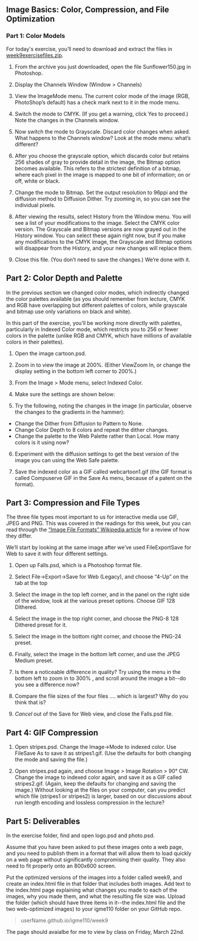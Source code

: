 ## Image Basics: Color, Compression, and File Optimization


### Part 1: Color Models

For today's exercise, you’ll need to download and extract the files in [week9exercisefiles.zip](color-optimizationExerciseFiles.zip). 

1. From the archive you just downloaded, open the file Sunflower150.jpg in Photoshop. 

2. Display the Channels Window (Window > Channels) 

3. View the ImageMode menu. The current color mode of the image (RGB, PhotoShop’s default) has a check mark next to it in the mode menu.

4. Switch the mode to CMYK. (If you get a warning, click Yes to proceed.) Note the changes in the Channels window. 

5. Now switch the mode to Grayscale. Discard color changes when asked. What happens to the Channels window? Look at the mode menu: what’s different? 

6. After you choose the grayscale option, which discards color but retains 256 shades of gray to provide detail in the image, the Bitmap option becomes available. This refers to the strictest definition of a bitmap, where each pixel in the image is mapped to one bit of information; on or off, white or black. 

7. Change the mode to Bitmap. Set the output resolution to 96ppi and the diffusion method to Diffusion Dither. Try zooming in, so you can see the individual pixels. 

8. After viewing the results, select History from the Window menu. You will see a list of your modifications to the image. Select the CMYK color version. The Grayscale and Bitmap versions are now grayed out in the History window. You can select these again right now, but if you make any modifications to the CMYK image, the Grayscale and Bitmap options will disappear from the History, and your new changes will replace them.

9.  Close this file. (You don’t need to save the changes.) We’re done with it.


## Part 2: Color Depth and Palette

In the previous section we changed color modes, which indirectly changed the color palettes available (as you should remember from lecture, CMYK and RGB have overlapping but different palettes of colors, while grayscale and bitmap use only variations on black and white). 

In this part of the exercise, you’ll be working more directly with palettes, particularly in Indexed Color mode, which restricts you to 256 or fewer colors in the palette (unlike RGB and CMYK, which have millions of available colors in their palettes).

1. Open the image cartoon.psd.

2. Zoom in to view the image at 200%. (Either ViewZoom In, or change the display setting in the bottom left corner to 200%.)

3. From the Image > Mode menu, select Indexed Color.

4. Make sure the settings are shown below: 

5. Try the following, noting the changes in the image (in particular, observe the changes to the gradients in the hammer):
  - Change the Dither from Diffusion to Pattern to None.
  - Change Color Depth to 8 colors and repeat the dither changes. 
  - Change the palette to the Web Palette rather than Local. How many colors is it using now? 

6. Experiment with the diffusion settings to get the best version of the image you can using the Web Safe palette.  

7. Save the indexed color as a GIF called webcartoon1.gif  (the GIF format is called Compuserve GIF in the Save As menu, because of a patent on the format). 


## Part 3:  Compression and File Types

The three file types most important to us for interactive media use GIF, JPEG and PNG. This was covered in the readings for this week, but you can read through the [“Image File Formats” Wikipedia article](https://en.wikipedia.org/wiki/Image_file_formats) for a review of how they differ.

We’ll start by looking at the same image after we’ve used FileExportSave for Web to save it with four different settings.

1. Open up Falls.psd, which is a Photoshop format file.

2. Select File->Export->Save for Web (Legacy), and choose “4-Up” on the tab at the top

3. Select the image in the top left corner, and in the panel on the right side of the window, look at the various preset options. Choose GIF 128 Dithered.
	
4. Select the image in the top right corner, and choose the PNG-8 128 Dithered preset for it.
	
5. Select the image in the bottom right corner, and choose the PNG-24 preset.

6. Finally, select the image in the bottom left corner, and use the JPEG Medium preset. 

7. Is there a noticeable difference in quality?  Try using the menu in the bottom left to zoom in to 300% , and scroll around the image a bit--do you see a difference now? 

8. Compare the file sizes of the four files …. which is largest? Why do you think that is?

9. *Cancel* out of the Save for Web view, and close the Falls.psd file. 

## Part 4:  GIF Compression

1.	Open stripes.psd. Change the Image->Mode to indexed color.  Use FileSave As to save it as stripes1.gif. (Use the defaults for both changing the mode and saving the file.)
	
2.	Open stripes.psd again, and choose Image > Image Rotation > 90° CW. Change the image to indexed color again, and save it as a GIF called stripes2.gif. (Again, keep the defaults for changing and saving the image.)  Without looking at the files on your computer, can you predict which file (stripes1 or stripes2) is larger, based on our discussions about run length encoding and lossless compression in the lecture?


## Part 5:  Deliverables

In the exercise folder, find and open logo.psd and photo.psd.  

Assume that you have been asked to put these images onto a web page, and you need to publish them in a format that will allow them to load quickly on a web page without significantly compromising their quality. They also need to fit properly onto an 800x600 screen. 

Put the optimized versions of the images into a folder called week9, and create an index.html file in that folder that includes both images. Add text to the index.html page explaining what changes you made to each of the images, why you made them, and what the resulting file size was. Upload the folder (which should have three items in it--the index.html file and the two web-optimized images) to your igme110 folder on your GitHub repo.   

> userName.github.io/igme110/week9

The page should avaialbe for me to view by class on Friday, March 22nd.
